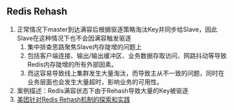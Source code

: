 Redis Rehash
---

1. 正常情况下master到达满容后根据驱逐策略淘汰Key并同步给Slave，因此Slave在这种情况下也不会因满容触发驱逐
   1. 集中排查思路聚焦Slave内存陡增的问题上
   2. 包括客户端连接、输出/输出缓冲区、业务数据存取访问、网路抖动等导致Redis内存陡增的所有外部因素。
   3. 而这容易导致线上集群发生大量淘汰，而导致主从不一致的问题，同时在业务层面也会发生大量超时，影响业务的可用性。
2. 案例描述：Redis满容状态下由于Rehash导致大量的Key被驱逐
3. <a href = "https://tech.meituan.com/2018/07/27/redis-rehash-practice-optimization.html">美团针对Redis Rehash机制的探索和实践</a>